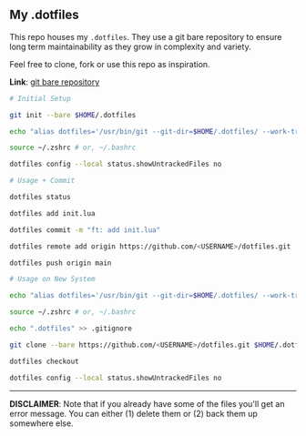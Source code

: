 ## My .dotfiles

This repo houses my `.dotfiles`. They use a git bare repository to ensure long term maintainability as they grow in complexity and variety. 

Feel free to clone, fork or use this repo as inspiration.

**Link**: [git bare repository](https://www.atlassian.com/git/tutorials/dotfiles)

```bash
# Initial Setup

git init --bare $HOME/.dotfiles

echo "alias dotfiles='/usr/bin/git --git-dir=$HOME/.dotfiles/ --work-tree=$HOME'" >> $HOME/.zshrc # or .bashrc

source ~/.zshrc # or, ~/.bashrc

dotfiles config --local status.showUntrackedFiles no
```
```bash
# Usage + Commit

dotfiles status

dotfiles add init.lua

dotfiles commit -m "ft: add init.lua"

dotfiles remote add origin https://github.com/<USERNAME>/dotfiles.git

dotfiles push origin main
```

```bash
# Usage on New System

echo "alias dotfiles='/usr/bin/git --git-dir=$HOME/.dotfiles/ --work-tree=$HOME'" >> $HOME/.zshrc # or .bashrc

source ~/.zshrc # or, ~/.bashrc

echo ".dotfiles" >> .gitignore

git clone --bare https://github.com/<USERNAME>/dotfiles.git $HOME/.dotfiles

dotfiles checkout

dotfiles config --local status.showUntrackedFiles no
```
---
**DISCLAIMER**: Note that if you already have some of the files you'll get an error message. You can either (1) delete them or (2) back them up somewhere else.
